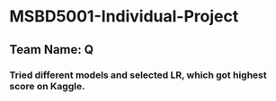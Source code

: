 # MSBD5001-Individual-Project
## Team Name: Q
### Tried different models and selected LR, which got highest score on Kaggle.
